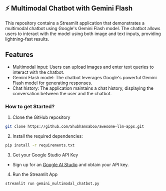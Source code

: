 ## ⚡️ Multimodal Chatbot with Gemini Flash 
This repository contains a Streamlit application that demonstrates a multimodal chatbot using Google's Gemini Flash model. The chatbot allows users to interact with the model using both image and text inputs, providing lightning-fast results.

## Features
- Multimodal input: Users can upload images and enter text queries to interact with the chatbot.
- Gemini Flash model: The chatbot leverages Google's powerful Gemini Flash model for generating responses.
- Chat history: The application maintains a chat history, displaying the conversation between the user and the chatbot.

### How to get Started?

1. Clone the GitHub repository

```bash
git clone https://github.com/Shubhamsaboo/awesome-llm-apps.git
```
2. Install the required dependencies:

```bash
pip install -r requirements.txt
```
3. Get your Google Studio API Key

- Sign up for an [Google AI Studio](https://aistudio.google.com/app/apikey) and obtain your API key.

4. Run the Streamlit App
```bash
streamlit run gemini_multimodal_chatbot.py
```
